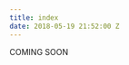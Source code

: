 ```yaml
---
title: index
date: 2018-05-19 21:52:00 Z
---
```


<style>
  body {
    background-image: url(https://raw.githubusercontent.com/monkeymovement/mm/master/_uploads/MonkeyMovement_ProductInsert.jpg);
    background-size: cover;
  }
</style>

COMING SOON